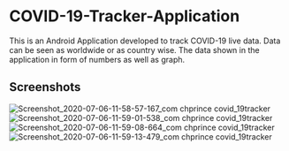 # COVID-19-Tracker-Application
This is an Android Application developed to track COVID-19 live data.
Data can be seen as worldwide or as country wise.
The data shown in the application in form of numbers as well as graph.

## Screenshots
![Screenshot_2020-07-06-11-58-57-167_com chprince covid_19tracker](https://user-images.githubusercontent.com/65588833/86569320-d7cb3680-bf8b-11ea-8436-49cf1affd1d2.jpg)
![Screenshot_2020-07-06-11-59-01-538_com chprince covid_19tracker](https://user-images.githubusercontent.com/65588833/86570924-53c67e00-bf8e-11ea-8cd1-c4a557e85948.jpg)
![Screenshot_2020-07-06-11-59-08-664_com chprince covid_19tracker](https://user-images.githubusercontent.com/65588833/86570940-57f29b80-bf8e-11ea-80c4-b9e2ebb68bc3.jpg)
![Screenshot_2020-07-06-11-59-13-479_com chprince covid_19tracker](https://user-images.githubusercontent.com/65588833/86570947-5a54f580-bf8e-11ea-90db-b553d0612008.jpg)
